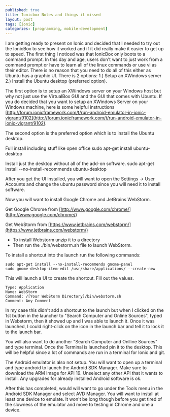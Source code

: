 ```yaml
---
published: true
title: Ionicbox Notes and things it missed
layout: post
tags: [ionic]
categories: [programming, mobile-development]
---
```


I am getting ready to present on Ionic and decided that I needed to try out the IonicBox to see how it worked and if it did really make it easier to get up to speed. The first thing I noticed was that IonicBox only boots to a command prompt.   In this day and age, users don't want to just work from a command prompt or have to learn all of the linux commands or use vi as their editor.  There is no reason that you need to do all of this either as Ubuntu has a graphic UI.  There is 2 options:  1.) Setup an XWindows server 2.) Install the Ubuntu desktop (preferred option).  

The first option is to setup an XWindows server on your Windows host but why not just use the VirtualBox GUI and the GUI that comes with Ubuntu.  If you do decided that you want to setup an XWindows Server on your Windows machine, here is some helpful instructions [http://forum.ionicframework.com/t/run-android-emulator-in-ionic-vigrant/9102](http://forum.ionicframework.com/t/run-android-emulator-in-ionic-vigrant/9102).  

The second option is the preferred option which is to install the Ubuntu desktop.  

Full install including stuff like open office
	sudo apt-get install ubuntu-desktop
    
Install just the desktop without all of the add-on software.
    sudo apt-get install --no-install-recommends ubuntu-desktop
    

After you get the UI installed, you will want to open the Settings -> User Accounts and change the ubuntu password since you will need it to install software.  

Now you will want to install Google Chrome and JetBrains WebStorm.

Get Google Chrome from [http://www.google.com/chrome/] (http://www.google.com/chrome/)

Get WebStorm from [https://www.jetbrains.com/webstorm/](https://www.jetbrains.com/webstorm/)
- To install Webstorm unzip it to a directory
- Then run the ./bin/webstorm.sh file to launch WebStorm.

To install a shortcut into the launch run the following commands:
	
    sudo apt-get install --no-install-recommends gnome-panel
	sudo gnome-desktop-item-edit /usr/share/applications/ --create-new

This will launch a UI to create the shortcut.  Fill out the values.

	Type: Application
	Name: WebStorm
	Command: /[Your WebStorm Directory]/bin/webstorm.sh
	Comment: Any Comment

In my case this didn't add a shortcut to the launch but when I clicked on the 1st button in the launcher to "Search Computer and Online Sources", typed in Webstorm, then it showed up and I was able to launch it.  Once it was launched, I could right-click on the icon in the launch bar and tell it to lock it to the launch bar.  

You will also want to do another "Search Computer and Onlline Sources" and type terminal.  Once the Terminal is launched pin it to the desktop.  This will be helpful since a lot of commands are run in a terminal for Ionic and git.  

The Android emulator is also not setup.  You will want to open up a terminal and type android to launch the Android SDK Manager.  Make sure to download the ARM Image for API 19.  Unselect any other API that it wants to install.  Any upgrades for already installed Android software is ok.

After this has completed, would will want to go under the Tools menu in the Android SDK Manager and select AVD Manager.  You will want to install at least one device to emulate.  It won't be long though before you get tired of the slowness of the emulator and move to testing in Chrome and one a device.

